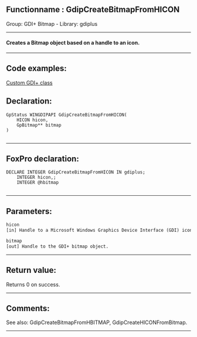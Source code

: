 <link rel="stylesheet" type="text/css" href="../../css/win32api.css">  
<link rel="stylesheet" href="https://cdnjs.cloudflare.com/ajax/libs/font-awesome/4.7.0/css/font-awesome.min.css">

## Functionname : GdipCreateBitmapFromHICON
Group: GDI+ Bitmap - Library: gdiplus    
***  


#### Creates a Bitmap object based on a handle to an icon.
***  


## Code examples:
[Custom GDI+ class](../../samples/sample_450.md)  

## Declaration:
```foxpro  
GpStatus WINGDIPAPI GdipCreateBitmapFromHICON(
	HICON hicon,
	GpBitmap** bitmap
)
  
```  
***  


## FoxPro declaration:
```foxpro  
DECLARE INTEGER GdipCreateBitmapFromHICON IN gdiplus;
	INTEGER hicon,;
	INTEGER @hbitmap
  
```  
***  


## Parameters:
```txt  
hicon
[in] Handle to a Microsoft Windows Graphics Device Interface (GDI) icon.

bitmap
[out] Handle to the GDI+ bitmap object.  
```  
***  


## Return value:
Returns 0 on success.  
***  


## Comments:
See also: GdipCreateBitmapFromHBITMAP, GdipCreateHICONFromBitmap.  
  
***  

